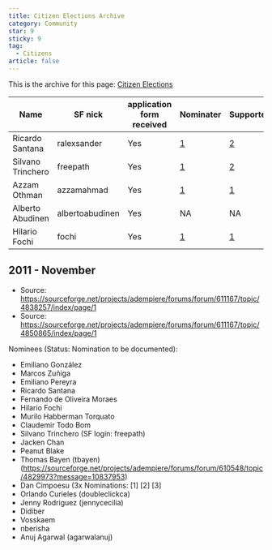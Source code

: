 ```yaml
---
title: Citizen Elections Archive
category: Community
star: 9
sticky: 9
tag:
  - Citizens
article: false
---
```


This is the archive for this page: [Citizen Elections](../citizens/citizen-elections.md)

Name | SF nick | application form received | Nominater | Supporter#1 | Supporter#2 | Status
-- | -- | -- | -- | -- | -- | --
Ricardo Santana | ralexsander | Yes | [1](https://sourceforge.net/projects/adempiere/forums/forum/611167/topic/4850865) | [2](https://sourceforge.net/projects/adempiere/forums/forum/611167/topic/4850865) | [3](https://sourceforge.net/projects/adempiere/forums/forum/611167/topic/4850865) | accepted 16.07.2012
Silvano Trinchero | freepath | Yes | [1](https://sourceforge.net/projects/adempiere/forums/forum/611167/topic/4850865) | [2](https://sourceforge.net/projects/adempiere/forums/forum/611167/topic/4850865) | [3](https://sourceforge.net/projects/adempiere/forums/forum/611167/topic/4850865) | accepted 16.07.2012
Azzam Othman | azzamahmad | Yes | [1](https://sourceforge.net/projects/adempiere/forums/forum/611167/topic/4838257) | [1](https://sourceforge.net/projects/adempiere/forums/forum/611167/topic/4838257) | [1](https://sourceforge.net/projects/adempiere/forums/forum/611167/topic/4838257) | accepted 16.07.2012
Alberto Abudinen | albertoabudinen | Yes | NA | NA | NA | accepted 16.07.2012
Hilario Fochi | fochi | Yes | [1](https://sourceforge.net/projects/adempiere/forums/forum/611167/topic/4850865) | [1](https://sourceforge.net/projects/adempiere/forums/forum/611167/topic/4850865) | [1](https://sourceforge.net/projects/adempiere/forums/forum/611167/topic/4850865) | accepted 16.07.2012|

## 2011 - November

- Source: https://sourceforge.net/projects/adempiere/forums/forum/611167/topic/4838257/index/page/1 
- Source: https://sourceforge.net/projects/adempiere/forums/forum/611167/topic/4850865/index/page/1

Nominees (Status: Nomination to be documented):

- Emiliano González
- Marcos Zuñiga
- Emiliano Pereyra
- Ricardo Santana
- Fernando de Oliveira Moraes
- Hilario Fochi
- Murilo Habberman Torquato
- Claudemir Todo Bom
- Silvano Trinchero (SF login: freepath)
- Jacken Chan
- Peanut Blake
- Thomas Bayen (tbayen) (https://sourceforge.net/projects/adempiere/forums/forum/610548/topic/4829973?message=10837953)
- Dan Cimpoesu (3x Nominations: [1] [2] [3]
- Orlando Curieles (doubleclickca)
- Jenny Rodriguez (jennycecilia)
- Didiber
- Vosskaem
- nberisha
- Anuj Agarwal (agarwalanuj)
